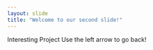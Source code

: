 ```yaml
---
layout: slide
title: "Welcome to our second slide!"
---
```

Interesting Project
Use the left arrow to go back!
